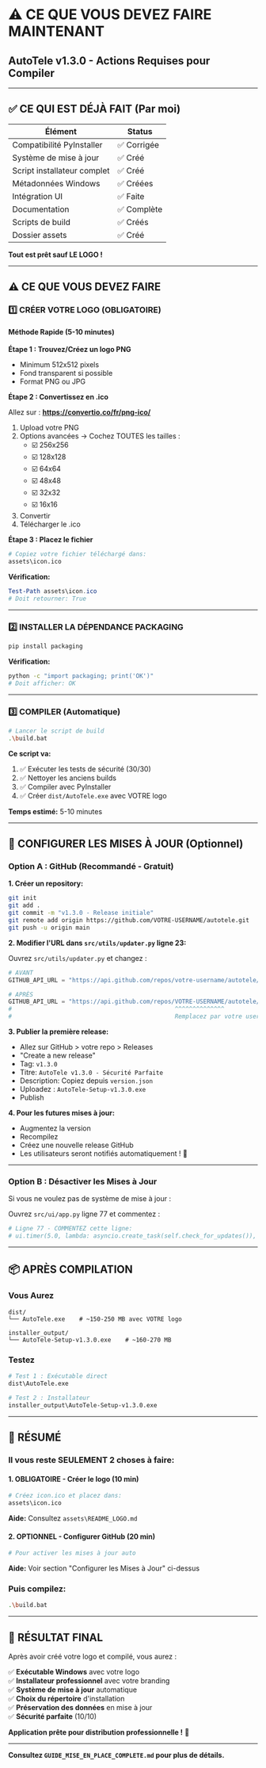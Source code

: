 # ⚠️ CE QUE VOUS DEVEZ FAIRE MAINTENANT
## AutoTele v1.3.0 - Actions Requises pour Compiler

---

## ✅ CE QUI EST DÉJÀ FAIT (Par moi)

| Élément | Status |
|---------|--------|
| Compatibilité PyInstaller | ✅ Corrigée |
| Système de mise à jour | ✅ Créé |
| Script installateur complet | ✅ Créé |
| Métadonnées Windows | ✅ Créées |
| Intégration UI | ✅ Faite |
| Documentation | ✅ Complète |
| Scripts de build | ✅ Créés |
| Dossier assets | ✅ Créé |

**Tout est prêt sauf LE LOGO !**

---

## ⚠️ CE QUE VOUS DEVEZ FAIRE

### 1️⃣ CRÉER VOTRE LOGO (OBLIGATOIRE)

#### Méthode Rapide (5-10 minutes)

**Étape 1 : Trouvez/Créez un logo PNG**
- Minimum 512x512 pixels
- Fond transparent si possible
- Format PNG ou JPG

**Étape 2 : Convertissez en .ico**

Allez sur : **https://convertio.co/fr/png-ico/**

1. Upload votre PNG
2. Options avancées → Cochez TOUTES les tailles :
   - ☑️ 256x256
   - ☑️ 128x128
   - ☑️ 64x64
   - ☑️ 48x48
   - ☑️ 32x32
   - ☑️ 16x16
3. Convertir
4. Télécharger le .ico

**Étape 3 : Placez le fichier**

```bash
# Copiez votre fichier téléchargé dans:
assets\icon.ico
```

**Vérification:**
```powershell
Test-Path assets\icon.ico
# Doit retourner: True
```

---

### 2️⃣ INSTALLER LA DÉPENDANCE PACKAGING

```bash
pip install packaging
```

**Vérification:**
```bash
python -c "import packaging; print('OK')"
# Doit afficher: OK
```

---

### 3️⃣ COMPILER (Automatique)

```bash
# Lancer le script de build
.\build.bat
```

**Ce script va:**
1. ✅ Exécuter les tests de sécurité (30/30)
2. ✅ Nettoyer les anciens builds
3. ✅ Compiler avec PyInstaller
4. ✅ Créer `dist/AutoTele.exe` avec VOTRE logo

**Temps estimé:** 5-10 minutes

---

## 🔄 CONFIGURER LES MISES À JOUR (Optionnel)

### Option A : GitHub (Recommandé - Gratuit)

**1. Créer un repository:**
```bash
git init
git add .
git commit -m "v1.3.0 - Release initiale"
git remote add origin https://github.com/VOTRE-USERNAME/autotele.git
git push -u origin main
```

**2. Modifier l'URL dans `src/utils/updater.py` ligne 23:**

Ouvrez `src/utils/updater.py` et changez :

```python
# AVANT
GITHUB_API_URL = "https://api.github.com/repos/votre-username/autotele/releases/latest"

# APRÈS
GITHUB_API_URL = "https://api.github.com/repos/VOTRE-USERNAME/autotele/releases/latest"
#                                              ^^^^^^^^^^^^^^
#                                              Remplacez par votre username
```

**3. Publier la première release:**
- Allez sur GitHub > votre repo > Releases
- "Create a new release"
- Tag: `v1.3.0`
- Titre: `AutoTele v1.3.0 - Sécurité Parfaite`
- Description: Copiez depuis `version.json`
- Uploadez : `AutoTele-Setup-v1.3.0.exe`
- Publish

**4. Pour les futures mises à jour:**
- Augmentez la version
- Recompilez
- Créez une nouvelle release GitHub
- Les utilisateurs seront notifiés automatiquement ! 🎉

---

### Option B : Désactiver les Mises à Jour

Si vous ne voulez pas de système de mise à jour :

Ouvrez `src/ui/app.py` ligne 77 et commentez :

```python
# Ligne 77 - COMMENTEZ cette ligne:
# ui.timer(5.0, lambda: asyncio.create_task(self.check_for_updates()), once=True)
```

---

## 📦 APRÈS COMPILATION

### Vous Aurez

```
dist/
└── AutoTele.exe    # ~150-250 MB avec VOTRE logo

installer_output/
└── AutoTele-Setup-v1.3.0.exe    # ~160-270 MB
```

### Testez

```bash
# Test 1 : Exécutable direct
dist\AutoTele.exe

# Test 2 : Installateur
installer_output\AutoTele-Setup-v1.3.0.exe
```

---

## 🎯 RÉSUMÉ

### Il vous reste SEULEMENT 2 choses à faire:

#### 1. OBLIGATOIRE - Créer le logo (10 min)
```bash
# Créez icon.ico et placez dans:
assets\icon.ico
```

**Aide:** Consultez `assets\README_LOGO.md`

#### 2. OPTIONNEL - Configurer GitHub (20 min)
```bash
# Pour activer les mises à jour auto
```

**Aide:** Voir section "Configurer les Mises à Jour" ci-dessus

### Puis compilez:
```bash
.\build.bat
```

---

## 🎉 RÉSULTAT FINAL

Après avoir créé votre logo et compilé, vous aurez :

✅ **Exécutable Windows** avec votre logo  
✅ **Installateur professionnel** avec votre branding  
✅ **Système de mise à jour** automatique  
✅ **Choix du répertoire** d'installation  
✅ **Préservation des données** en mise à jour  
✅ **Sécurité parfaite** (10/10)  

**Application prête pour distribution professionnelle !** 🚀

---

**Consultez `GUIDE_MISE_EN_PLACE_COMPLETE.md` pour plus de détails.**

